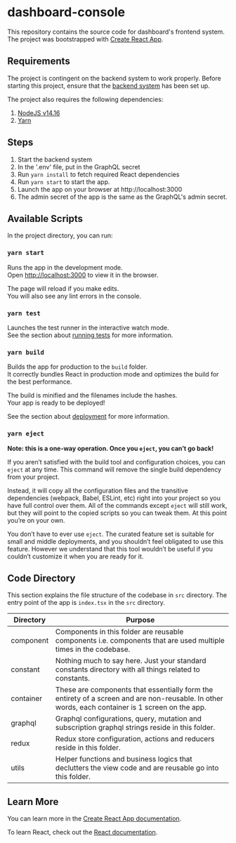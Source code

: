 # dashboard-console
This repository contains the source code for dashboard's frontend system. The project was bootstrapped with [Create React App](https://github.com/facebook/create-react-app).

## Requirements
The project is contingent on the backend system to work properly. Before starting this project, ensure that
the [backend system](https://github.com/Capstone-Fifteen/dashboard-backend/tree/submission) has been set up.

The project also requires the following dependencies:
1. [NodeJS v14.16](https://nodejs.org/en/)
2. [Yarn](https://yarnpkg.com/)

## Steps
1. Start the backend system
2. In the '.env' file, put in the GraphQL secret
3. Run `yarn install` to fetch required React dependencies
4. Run `yarn start` to start the app.
5. Launch the app on your browser at http://localhost:3000 
6. The admin secret of the app is the same as the GraphQL's admin secret.

## Available Scripts

In the project directory, you can run:

### `yarn start`

Runs the app in the development mode.\
Open [http://localhost:3000](http://localhost:3000) to view it in the browser.

The page will reload if you make edits.\
You will also see any lint errors in the console.

### `yarn test`

Launches the test runner in the interactive watch mode.\
See the section about [running tests](https://facebook.github.io/create-react-app/docs/running-tests) for more information.

### `yarn build`

Builds the app for production to the `build` folder.\
It correctly bundles React in production mode and optimizes the build for the best performance.

The build is minified and the filenames include the hashes.\
Your app is ready to be deployed!

See the section about [deployment](https://facebook.github.io/create-react-app/docs/deployment) for more information.

### `yarn eject`

**Note: this is a one-way operation. Once you `eject`, you can’t go back!**

If you aren’t satisfied with the build tool and configuration choices, you can `eject` at any time. This command will remove the single build dependency from your project.

Instead, it will copy all the configuration files and the transitive dependencies (webpack, Babel, ESLint, etc) right into your project so you have full control over them. All of the commands except `eject` will still work, but they will point to the copied scripts so you can tweak them. At this point you’re on your own.

You don’t have to ever use `eject`. The curated feature set is suitable for small and middle deployments, and you shouldn’t feel obligated to use this feature. However we understand that this tool wouldn’t be useful if you couldn’t customize it when you are ready for it.

## Code Directory
This section explains the file structure of the codebase in `src` directory. The entry point of the app is `index.tsx` in
the `src` directory. 

|Directory     |Purpose                        
|--------|------
|component|Components in this folder are reusable components i.e. components that are used multiple times in the codebase.
|constant|Nothing much to say here. Just your standard constants directory with all things related to constants.
|container|These are components that essentially form the entirety of a screen and are non-reusable. In other words, each container is 1 screen on the app.
|graphql|Graphql configurations, query, mutation and subscription graphql strings reside in this folder.
|redux|Redux store configuration, actions and reducers reside in this folder. 
|utils|Helper functions and business logics that declutters the view code and are reusable go into this folder. 

## Learn More

You can learn more in the [Create React App documentation](https://facebook.github.io/create-react-app/docs/getting-started).

To learn React, check out the [React documentation](https://reactjs.org/).
